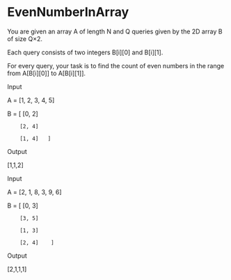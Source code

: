# EvenNumberInArray

You are given an array A of length N and Q queries given by the 2D array B of size Q×2.

Each query consists of two integers B[i][0] and B[i][1].

For every query, your task is to find the count of even numbers in the range from A[B[i][0]] to A[B[i][1]].


Input

A = [1, 2, 3, 4, 5]

B = [   [0, 2] 

        [2, 4]

        [1, 4]   ]

Output

[1,1,2]

Input

A = [2, 1, 8, 3, 9, 6]

B = [   [0, 3]

        [3, 5]

        [1, 3]

        [2, 4]    ]

Output

[2,1,1,1]
